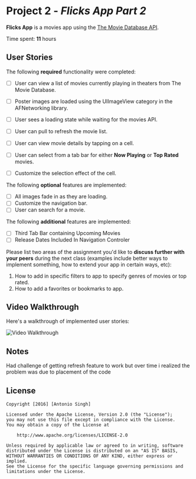 # Project 2  - *Flicks App Part 2*

**Flicks App** is a movies app using the [The Movie Database API](http://docs.themoviedb.apiary.io/#).

Time spent: **11** hours 

## User Stories

The following **required** functionality were completed:

- [ ] User can view a list of movies currently playing in theaters from The Movie Database.
- [ ] Poster images are loaded using the UIImageView category in the AFNetworking library.
- [ ] User sees a loading state while waiting for the movies API.
- [ ] User can pull to refresh the movie list.
- [ ] User can view movie details by tapping on a cell.
- [ ] User can select from a tab bar for either **Now Playing** or **Top Rated** movies.
- [ ] Customize the selection effect of the cell.


The following **optional** features are implemented:

- [ ] All images fade in as they are loading.
- [ ] Customize the navigation bar.
- [ ] User can search for a movie.

The following **additional** features are implemented:

- [ ] Third Tab Bar containing Upcoming Movies
- [ ] Release Dates Included In Navigation Controler

Please list two areas of the assignment you'd like to **discuss further with your peers** during the next class (examples include better ways to implement something, how to extend your app in certain ways, etc):

1. How to add in specific filters to app to specify genres of movies or top rated.
2. How to add a favorites or bookmarks to app.

## Video Walkthrough 

Here's a walkthrough of implemented user stories:

<img src='http://i.imgur.com/ZNJ7wiL.gif' title='Video Walkthrough' width='' alt='Video Walkthrough' />

## Notes

Had challenge of getting refresh feature to work but over time i realized the problem was due to placement of the code

## License

    Copyright [2016] [Antonio Singh]

    Licensed under the Apache License, Version 2.0 (the "License");
    you may not use this file except in compliance with the License.
    You may obtain a copy of the License at

        http://www.apache.org/licenses/LICENSE-2.0

    Unless required by applicable law or agreed to in writing, software
    distributed under the License is distributed on an "AS IS" BASIS,
    WITHOUT WARRANTIES OR CONDITIONS OF ANY KIND, either express or implied.
    See the License for the specific language governing permissions and
    limitations under the License.

